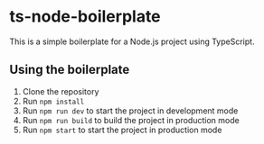 # ts-node-boilerplate

This is a simple boilerplate for a Node.js project using TypeScript.

## Using the boilerplate

1. Clone the repository
2. Run `npm install`
3. Run `npm run dev` to start the project in development mode
4. Run `npm run build` to build the project in production mode
5. Run `npm start` to start the project in production mode
